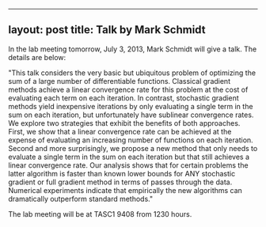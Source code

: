 ---
layout: post
title: Talk by Mark Schmidt
----

In the lab meeting tomorrow, July 3, 2013, Mark Schmidt will give a talk. The details are below:  


"This talk considers the very basic but ubiquitous problem of optimizing the sum of a large number of differentiable functions. Classical gradient methods achieve a linear convergence rate for this problem at the cost of evaluating each term on each iteration. In contrast, stochastic gradient methods yield inexpensive iterations by only evaluating a single term in the sum on each iteration, but unfortunately have sublinear convergence rates. We explore two strategies that exhibit the benefits of both approaches. First, we show that a linear convergence rate can be achieved at the expense of evaluating an increasing number of functions on each iteration. Second and more surprisingly, we propose a new method that only needs to evaluate a single term in the sum on each iteration but that still achieves a linear convergence rate. Our analysis shows that for certain problems the latter algorithm is faster than known lower bounds for ANY stochastic gradient or full gradient method in terms of passes through the data. Numerical experiments indicate that empirically the new algorithms can dramatically outperform standard methods."

The lab meeting will be at TASC1 9408 from 1230 hours.


